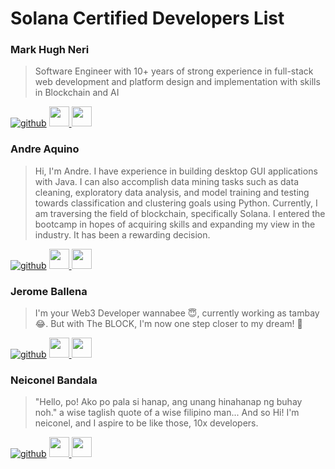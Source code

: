 # Solana Certified Developers List

### Mark Hugh Neri
> Software Engineer with 10+ years of strong experience in full-stack web development and platform design and implementation with skills in Blockchain and AI

[![github](https://github.com/kimerran.png?size=32)](https://www.github.com/kimerran)
<a target="_blank" href="https://twitter.com/k1merran">
  <img src="https://raw.githubusercontent.com/dheereshagrwal/colored-icons/master/svg/twitter-rounded-square.svg" height="32" />
</a>
<a target="_blank" href="https://www.linkedin.com/in/markhughneri">
  <img src="https://raw.githubusercontent.com/dheereshagrwal/colored-icons/master/svg/linkedin.svg" height="32" />
</a>

### Andre Aquino
> Hi, I'm Andre. I have experience in building desktop GUI applications with Java. I can also accomplish data mining tasks such as data cleaning, exploratory data analysis, and model training and testing towards classification and clustering goals using Python. Currently, I am traversing the field of blockchain, specifically Solana. I entered the bootcamp in hopes of acquiring skills and expanding my view in the industry. It has been a rewarding decision.

[![github](https://github.com/killadrex.png?size=32)](https://www.github.com/killadrex)
<a target="_blank" href="https://twitter.com/AndreAquino2414">
  <img src="https://raw.githubusercontent.com/dheereshagrwal/colored-icons/master/svg/twitter-rounded-square.svg" height="32" />
</a>
<a target="_blank" href="https://www.linkedin.com/in/andre-aquino-110954219">
  <img src="https://raw.githubusercontent.com/dheereshagrwal/colored-icons/master/svg/linkedin.svg" height="32" />
</a>

### Jerome Ballena
> I'm your Web3 Developer wannabee 😇, currently working as tambay😂. But with The BLOCK, I'm now one step closer to my dream! 💪 

[![github](https://github.com/daoistcoder.png?size=32)](https://www.github.com/daoistcoder)
<a target="_blank" href="https://twitter.com/daoist_sol">
  <img src="https://raw.githubusercontent.com/dheereshagrwal/colored-icons/master/svg/twitter-rounded-square.svg" height="32" />
</a>
<a target="_blank" href="https://www.linkedin.com/in/jerome-ballena-b8807a170/">
  <img src="https://raw.githubusercontent.com/dheereshagrwal/colored-icons/master/svg/linkedin.svg" height="32" />
</a>

### Neiconel Bandala 
> "Hello, po! Ako po pala si hanap, ang unang hinahanap ng buhay noh." a wise taglish quote of a wise filipino man... And so Hi! I'm neiconel, and I aspire to be like those, 10x developers.  

[![github](https://github.com/conel0826.png?size=32)](https://github.com/conel0826)
<a target="_blank" href="https://twitter.com/neiconel">
  <img src="https://raw.githubusercontent.com/dheereshagrwal/colored-icons/master/svg/twitter-rounded-square.svg" height="32" />
</a>
<a target="_blank" href="https://www.linkedin.com/in/neiconel-bandala-307a44287/">
  <img src="https://raw.githubusercontent.com/dheereshagrwal/colored-icons/master/svg/linkedin.svg" height="32" />
</a>
